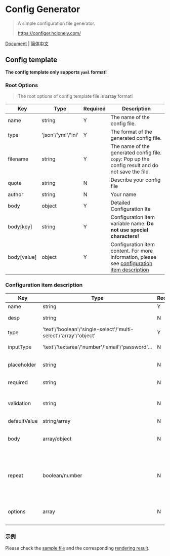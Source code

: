# Config Generator

> A simple configuration file generator.
>
> <https://configer.hclonely.com/>

[Document](/README.md) | [简体中文](/README_CN.md)

## Config template

**The config template only supports `yaml` format!**

### Root Options

> The root options of config template file is **array** format!

| Key | Type | Required | Description |
| --- | --- | --- | --- |
| name | string | Y | The name of the config file. |
| type | 'json'/'yml'/'ini' | Y | The format of the generated config file. |
| filename | string | Y | The name of the generated config file. `copy`: Pop up the config result and do not save the file. |
| quote | string | N | Describe your config file |
| author | string | N | Your name |
| body | object | Y | Detailed Configuration Ite |
| body[key] | string | Y | Configuration item variable name. **Do not use special characters!** |
| body[value] | object | Y | Configuration item content. For more information, please see [configuration item description](#configuration-item-description) |

### Configuration item description

| Key | Type | Required | Description |
| --- | --- | --- | --- |
| name | string | Y | The name of the display. |
| desp | string | N | The description of this option. |
| type | 'text'/'boolean'/'single-select'/'multi-select'/'array'/'object' | Y | The type of this option. |
| inputType | 'text'/'textarea'/'number'/'email'/'password'... | N | The format of the input, default value is `'text'`. |
| placeholder | string | N | Background text for the input, effective when `type='text'`. |
| required | string | N | Is it required, effective when `type='text'`. |
| validation | string | N | Detect whether the user input matches the regular expression, effective when `type='text'`. |
| defaultValue | string/array | N | The default value. |
| body | array/object | N | Is it required when `type='array'`/`type='object'`. The format is the same as the `body` of root options. |
| repeat | boolean/number | N | This option takes effect when the previous level of `type='array'`. `repeat=true`: Allow users to add this option themselves. `repeat={number}`: Repeat generating this option `number` times. |
| options | array | N | Is it required when `type='single-select'`/`type='multi-select'`. Option content. |

### 示例

Please check the [sample file](/template.yaml.js?raw=true) and the corresponding [rendering result](https://configer.hclonely.com/?fileLink=https%3A%2F%2Fraw.githubusercontent.com%2FHCLonely%2Fconfig-generator%2Fmain%2Ftemplate.yaml.js).

